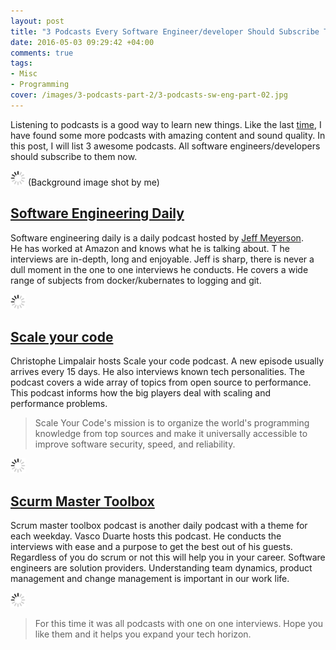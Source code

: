 ```yaml
---
layout: post
title: "3 Podcasts Every Software Engineer/developer Should Subscribe To - Part 2"
date: 2016-05-03 09:29:42 +04:00
comments: true
tags:
- Misc
- Programming
cover: /images/3-podcasts-part-2/3-podcasts-sw-eng-part-02.jpg
---
```


Listening to podcasts is a good way to learn new things. Like the last [time](http://geshan.com.np/blog/2015/10/3-podcasts-every-software-engineer-slash-developer-should-subscribe-to/), I have found some more podcasts
with amazing content and sound quality. In this post, I will list 3 awesome podcasts.
All software engineers/developers should subscribe to them now.

<img class="center" src="/images/generic/loading.gif" data-echo="/images/3-podcasts-part-2/3-podcasts-sw-eng-part-02.jpg" title="3 podcasts every software engineer should subscribe to - part 2" alt="3 podcasts every software engineer should subscribe to - part 2">
(Background image shot by me)
<!-- more -->

## [Software Engineering Daily](http://softwareengineeringdaily.com/category/podcast/)

Software engineering daily is a daily podcast hosted by [Jeff Meyerson](http://jeffmeyerson.com/).  
He has worked at Amazon and knows what he is talking about. T
he interviews are in-depth, long and enjoyable. Jeff is sharp, there is never a
dull moment in the one to one interviews he conducts. He covers a wide range of subjects from docker/kubernates
to logging and git.

<img class="center" src="/images/generic/loading.gif" data-echo="/images/3-podcasts-part-2/software-engineering-daily-podcast.jpg" title="Software Engineering Daily podcast" alt="Software Engineering Daily podcast">

## [Scale your code](https://scaleyourcode.com/interviews)

Christophe Limpalair hosts Scale your code podcast. A new episode usually arrives every 15 days. He also interviews known
tech personalities. The podcast covers a wide array of topics from open source to performance. This podcast informs
how the big players deal with scaling and performance problems.

> Scale Your Code's mission is to organize the world's programming knowledge from top sources and make it universally
> accessible to improve software security, speed, and reliability.

<img class="center" src="/images/generic/loading.gif" data-echo="/images/3-podcasts-part-2/scale-your-code-podcast.jpg" title="Scale your code podcast" alt="Scale your code podcast">

## [Scurm Master Toolbox](http://www.scrum-master-toolbox.com/category/podcast/)

Scrum master toolbox podcast is another daily podcast with a theme for each weekday. Vasco Duarte hosts this podcast.
He conducts the interviews with ease and a purpose to get the best out of his guests. Regardless of you do scrum or not
this will help you in your career. Software engineers are solution providers. Understanding team dynamics, product
management and change management is important in our work life.

<img class="center" src="/images/generic/loading.gif" data-echo="/images/3-podcasts-part-2/scrum-master-toolbox-podcast.jpg" title="Scurm Master Toolbox podcast" alt="Scurm Master Toolbox podcast">

> For this time it was all podcasts with one on one interviews. Hope you like them and it helps you expand your tech horizon.
